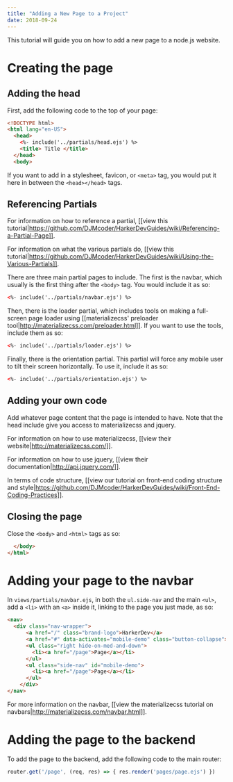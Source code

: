```yaml
---
title: "Adding a New Page to a Project"
date: 2018-09-24
---
```


This tutorial will guide you on how to add a new page to a node.js website.
# Creating the page
## Adding the head
First, add the following code to the top of your page:
```html
<!DOCTYPE html>
<html lang="en-US">
  <head>
    <%- include('../partials/head.ejs') %>
    <title> Title </title>
  </head>
  <body>
```
If you want to add in a stylesheet, favicon, or `<meta>` tag, you would put it here in between the `<head></head>` tags.

## Referencing Partials
For information on how to reference a partial, [[view this tutorial|https://github.com/DJMcoder/HarkerDevGuides/wiki/Referencing-a-Partial-Page]].

For information on what the various partials do, [[view this tutorial|https://github.com/DJMcoder/HarkerDevGuides/wiki/Using-the-Various-Partials]].

There are three main partial pages to include. The first is the navbar, which usually is the first thing after the `<body>` tag. You would include it as so: 
```html
<%- include('../partials/navbar.ejs') %>
```
Then, there is the loader partial, which includes tools on making a full-screen page loader using [[materializecss' preloader tool|http://materializecss.com/preloader.html]]. If you want to use the tools, include them as so:
```html
<%- include('../partials/loader.ejs') %>
```
Finally, there is the orientation partial. This partial will force any mobile user to tilt their screen horizontally. To use it, include it as so:
```html
<%- include('../partials/orientation.ejs') %>
```
## Adding your own code
Add whatever page content that the page is intended to have. Note that the head include give you access to materializecss and jquery.

For information on how to use materializecss, [[view their website|http://materializecss.com/]].

For information on how to use jquery, [[view their documentation|http://api.jquery.com/]].

In terms of code structure, [[view our tutorial on front-end coding structure and style|https://github.com/DJMcoder/HarkerDevGuides/wiki/Front-End-Coding-Practices]].

## Closing the page
Close the `<body>` and `<html>` tags as so:
```html
  </body>
</html>
```

# Adding your page to the navbar
In `views/partials/navbar.ejs`, in both the `ul.side-nav` and the main `<ul>`, add a `<li>` with an `<a>` inside it, linking to the page you just made, as so:
```html
<nav>
  <div class="nav-wrapper">
      <a href="/" class="brand-logo">HarkerDev</a>
      <a href="#" data-activates="mobile-demo" class="button-collapse"><i class="material-icons">menu</i></a>
      <ul class="right hide-on-med-and-down">
        <li><a href="/page">Page</a></li>
      </ul>
      <ul class="side-nav" id="mobile-demo">
        <li><a href="/page">Page</a></li>
      </ul>
    </div>
</nav>
```
For more information on the navbar, [[view the materializecss tutorial on navbars|http://materializecss.com/navbar.html]].

# Adding the page to the backend
To add the page to the backend, add the following code to the main router:
```javascript
router.get('/page', (req, res) => { res.render('pages/page.ejs') })
```